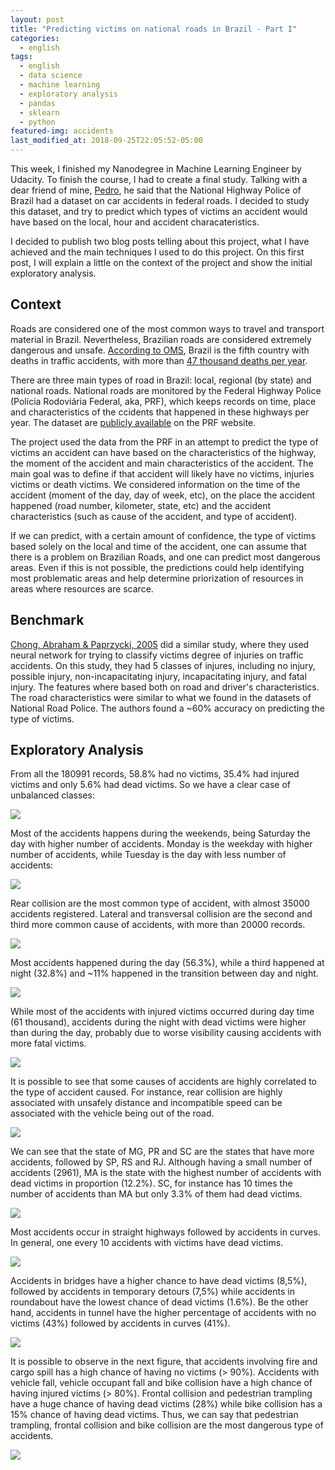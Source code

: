 ```yaml
---
layout: post
title: "Predicting victims on national roads in Brazil - Part I"
categories:
  - english
tags:
  - english
  - data science
  - machine learning
  - exploratory analysis
  - pandas
  - sklearn
  - python
featured-img: accidents
last_modified_at: 2018-09-25T22:05:52-05:00
---
```


This week, I finished my Nanodegree in Machine Learning Engineer by Udacity. To finish the course, I had to create a final 
study. Talking with a dear friend of mine, [Pedro](https://twitter.com/pedrovilanova), he said that the National Highway 
Police of Brazil had a dataset on car accidents in federal roads. I decided to study this dataset, and try to predict which 
types of victims an accident would have based on the local, hour and accident characateristics. 

I decided to publish two blog posts telling about this project, what I have achieved and the main techniques I used to do this 
project. On this first post, I will explain a little on the context of the project and show the initial exploratory analysis.

## Context

Roads are considered one of the most common ways to travel and transport material in Brazil. 
Nevertheless, Brazilian roads are considered extremely dangerous and unsafe. 
[According to OMS](https://www.metrojornal.com.br/foco/2017/05/01/brasil-e-o-quinto-pais-mundo-em-mortes-no-transito-segundo-oms.html), 
Brazil is the fifth country with deaths in traffic accidents, with more than 
[47 thousand deaths per year](https://www1.folha.uol.com.br/seminariosfolha/2017/05/1888812-transito-no-brasil-mata-47-mil-por-ano-e-deixa-400-mil-com-alguma-sequela.shtml).  

There are three main types of road in Brazil: local, regional (by state) and national roads. 
National roads are monitored by the Federal Highway Police (Polícia Rodoviária Federal, aka, PRF), 
which keeps records on time, place and characteristics of the ccidents that happened in these highways per year. 
The dataset are [publicly available](https://www.prf.gov.br/portal/dados-abertos) on the PRF website.

The project used the data from the PRF in an attempt to predict the type of victims an 
accident can have based on the characteristics of the highway, the moment of the accident and main characteristics 
of the accident. The main goal was to define if that accident will likely have no victims, 
injuries victims or death victims. We considered information on the time of the accident 
(moment of the day, day of week, etc), on the place the accident happened (road number, kilometer, state, etc) 
and the accident characteristics (such as cause of the accident, and type of accident). 

If we can predict, with a certain amount of confidence, the type of victims based solely on the local and 
time of the accident, one can assume that there is a problem on Brazilian Roads, and one can predict most dangerous areas. 
Even if this is not possible, the predictions could help identifying most problematic areas and help determine priorization of 
resources in areas where resources are scarce.

## Benchmark

[Chong, Abraham & Paprzycki, 2005](ajith.softcomputing.net/isda-mam.pdf) did a similar study, where they used neural network for trying to classify victims degree of injuries on traffic accidents. 
On this study, they had 5 classes of injures, including no injury, possible injury, non-incapacitating injury, incapacitating injury, and fatal injury. 
The features where based both on road and driver's characteristics. 
The road characteristics were similar to what we found in the datasets of National Road Police. The authors found a ~60% accuracy on predicting the type of victims.


## Exploratory Analysis

From all the 180991 records, 58.8% had no victims, 35.4% had injured victims and only 5.6% had dead victims. 
So we have a clear case of unbalanced classes:

![](https://i.imgur.com/pmPHxEE.png)

Most of the accidents happens during the weekends, being Saturday the day with higher number of accidents. 
Monday is the weekday with higher number of accidents, while Tuesday is the day with less number of accidents:

![](https://i.imgur.com/J5aAjgQ.png)

Rear collision are the most common type of accident, with almost 35000 accidents registered. 
Lateral and transversal collision are the second and third more common cause of accidents, with more than 20000 records. 

![](https://i.imgur.com/X3TIEW2.png)

Most accidents happened during the day (56.3%), while a third happened at night (32.8%) and 
~11% happened in the transition between day and night. 

![](https://i.imgur.com/YjA1RaK.png)

While most of the accidents with injured victims occurred during day time (61 thousand), 
accidents during the night with dead victims were higher than during the day, probably due to 
worse visibility causing accidents with more fatal victims. 

![](https://i.imgur.com/XczFuBv.png)

It is possible to see that some causes of accidents are highly correlated to the type of accident caused. 
For instance, rear collision are highly associated with unsafely distance and incompatible speed can be 
associated with the vehicle being out of the road. 

![](https://i.imgur.com/zHCHuOs.png)

We can see that the state of MG, PR and SC are the states that have more accidents, followed by SP, RS and RJ. 
Although having a small number of accidents (2961), MA is the state with the highest number of accidents with 
dead victims in proportion (12.2%). SC, for instance has 10 times the number of accidents than MA 
but only 3.3% of them had dead victims.  

![](https://i.imgur.com/WbEW17d.png)

Most accidents occur in straight highways followed by accidents in curves. In general, one every 
10 accidents with victims have dead victims.

![](https://i.imgur.com/5Q98hP4.png)

Accidents in bridges have a higher chance to have dead victims (8,5%), followed by accidents in temporary detours (7,5%) 
while accidents in roundabout have the lowest chance of dead victims (1.6%). Be the other hand, accidents in tunnel 
have the higher percentage of accidents with no victims (43%) followed by accidents in curves (41%).

![](https://i.imgur.com/qJilGmw.png)

It is possible to observe in the next figure, that accidents involving fire and cargo spill has a high chance of 
having no victims (> 90%). Accidents with vehicle fall, vehicle occupant fall and bike collision have a high chance 
of having injured victims (> 80%). Frontal collision and pedestrian trampling have a huge chance of having dead victims (28%) 
while bike collision has a 15% chance of having dead victims. Thus, we can say that pedestrian trampling, 
frontal collision and bike collision are the most dangerous type of accidents.  

![](https://i.imgur.com/bZ07G9r.png)

